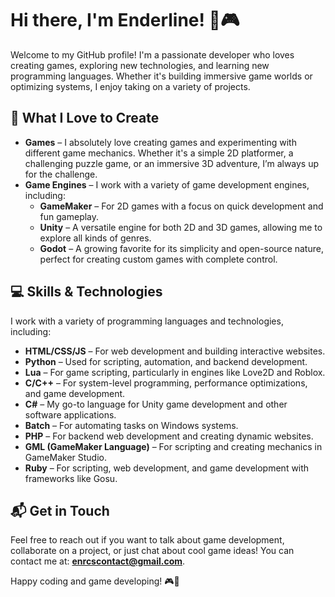 # Hi there, I'm Enderline! 👾🎮

Welcome to my GitHub profile! I'm a passionate developer who loves creating games, exploring new technologies, and learning new programming languages. Whether it's building immersive game worlds or optimizing systems, I enjoy taking on a variety of projects.

## 🚀 What I Love to Create

- **Games** – I absolutely love creating games and experimenting with different game mechanics. Whether it's a simple 2D platformer, a challenging puzzle game, or an immersive 3D adventure, I’m always up for the challenge.
- **Game Engines** – I work with a variety of game development engines, including:
  - **GameMaker** – For 2D games with a focus on quick development and fun gameplay.
  - **Unity** – A versatile engine for both 2D and 3D games, allowing me to explore all kinds of genres.
  - **Godot** – A growing favorite for its simplicity and open-source nature, perfect for creating custom games with complete control.

## 💻 Skills & Technologies

I work with a variety of programming languages and technologies, including:

- **HTML/CSS/JS** – For web development and building interactive websites.
- **Python** – Used for scripting, automation, and backend development.
- **Lua** – For game scripting, particularly in engines like Love2D and Roblox.
- **C/C++** – For system-level programming, performance optimizations, and game development.
- **C#** – My go-to language for Unity game development and other software applications.
- **Batch** – For automating tasks on Windows systems.
- **PHP** – For backend web development and creating dynamic websites.
- **GML (GameMaker Language)** – For scripting and creating mechanics in GameMaker Studio.
- **Ruby** – For scripting, web development, and game development with frameworks like Gosu.

## 📬 Get in Touch

Feel free to reach out if you want to talk about game development, collaborate on a project, or just chat about cool game ideas! You can contact me at: **enrcscontact@gmail.com**.

Happy coding and game developing! 🎮🚀
```

